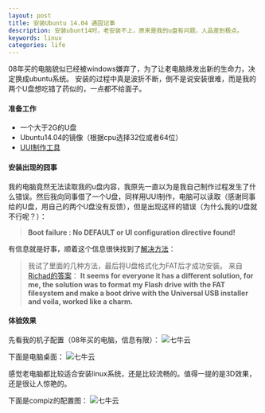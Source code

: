 ```yaml
---
layout: post
title: 安装Ubuntu 14.04 遇囧记事
description: 安装ubunt14时，老安装不上，原来是我的u盘有问题，人品差到极点。
keywords: linux
categories: life
---
```


08年买的电脑貌似已经被windows嫌弃了，为了让老电脑焕发出新的生命力，决定换成ubuntu系统。
安装的过程中真是波折不断，倒不是说安装很难，而是我的两个U盘想吃错了药似的，一点都不给面子。

#### 准备工作
 - 一个大于2G的U盘
 - Ubuntu14.04的镜像（根据cpu选择32位或者64位）
 - [UUI制作工具][1]

#### 安装出现的囧事
我的电脑竟然无法读取我的u盘内容，我原先一直以为是我自己制作过程发生了什么错误。然后我向同事借了一个U盘，同样用UUI制作，电脑可以读取（感谢同事给的U盘，用自己的两个U盘没有反馈），但是出现这样的错误（为什么我的U盘就不行呢？）：
>**Boot failure : No DEFAULT or UI configuration directive found!**

有信息就是好事，顺着这个信息很快找到了[解决方法][2]：
>我试了里面的几种方法，最后将U盘格式化为FAT后才成功安装。
>来自[Richad的答案](http://askubuntu.com/questions/329704/syslinux-no-default-or-ui-configuration-directive-found#412853)：
>**It seems for everyone it has a different solution, for me, the solution was to format my Flash drive with the FAT filesystem and make a boot drive with the Universal USB installer and voila, worked like a charm.**

#### 体验效果
先看我的机子配置（08年买的电脑，信息有限）：
![七牛云](http://joyo-pic-1.qiniudn.com/ubuntu14.04_system_info.png)

下面是电脑桌面：
![七牛云](http://joyo-pic-1.qiniudn.com/my_desktop.png)

感觉老电脑都比较适合安装linux系统，还是比较流畅的。值得一提的是3D效果，还是很让人惊艳的。

下面是compiz的配置图：
![七牛云](http://joyo-pic-1.qiniudn.com/compiz_setting.png)

[1]: http://www.pendrivelinux.com/universal-usb-installer-easy-as-1-2-3/
[2]: http://askubuntu.com/questions/329704/syslinux-no-default-or-ui-configuration-directive-found
